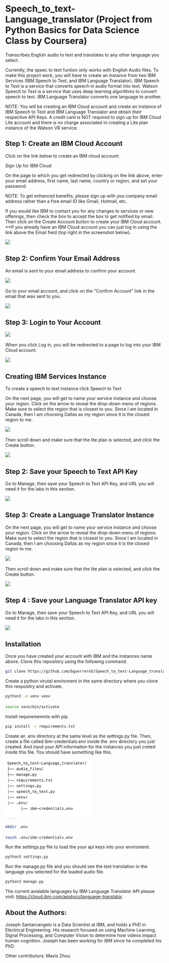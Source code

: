 # Speech_to_text-Language_translator (Project from Python Basics for Data Science Class by Coursera)

Transcribes English audio to text and translates to any other language you select.

Currently, the speec to text funtion only works with English Audio files. To make this project work, you will have to create an instance from two IBM Services (IBM Speech to Text, and IBM Language Translator).
IBM Speech to Text is a service that converts speech in audio format into text. Watson Speech to Text is a service that uses deep learning algorithms to convert speech to text. IBM Language Translator converts one language to another.

NOTE: You will be creating an IBM Cloud account and create an instance of IBM Speech to Text and IBM Language Translator and obtain their respective API Keys. A credit card is NOT required to sign up for IBM Cloud Lite account and there is no charge associated in creating a Lite plan instance of the Watson VR service.

## Step 1: Create an IBM Cloud Account

Click on the link below to create an IBM cloud account:

Sign Up for IBM Cloud

On the page to which you get redirected by clicking on the link above, enter your email address, first name, last name, country or region, and set your password.

NOTE: To get enhanced benefits, please sign up with you company email address rather than a free email ID like Gmail, Hotmail, etc.

If you would like IBM to contact you for any changes to services or new offerings, then check the box to accept the box to get notified by email. Then click on the Create Account button to create your IBM Cloud account. **If you already have an IBM Cloud account you can just log in using the link above the Email field (top right in the screenshot below).

<img src="https://ibm-skills-network.gitlab.io/IBM_cloud_docs/SpeechToText/Sign_Up.png" width="50%">

## Step 2: Confirm Your Email Address

An email is sent to your email address to confirm your account.

<img src="https://ibm-skills-network.gitlab.io/IBM_cloud_docs/SpeechToText/Email_Confirmation.png" width="50%">

Go to your email account, and click on the "Confirm Account" link in the email that was sent to you.

<img src="https://ibm-skills-network.gitlab.io/IBM_cloud_docs/SpeechToText/Confirm_Email_Account.png" width="50%">

## Step 3: Login to Your Account

<img src="https://ibm-skills-network.gitlab.io/IBM_cloud_docs/SpeechToText/Log_into_account.png" width="50%">

When you click Log in, you will be redirected to a page to log into your IBM Cloud account.

<img src="https://ibm-skills-network.gitlab.io/IBM_cloud_docs/SpeechToText/loginto_account.png" width="50%">


## Creating IBM Services Instance 

To create a speech to text instance click Speech to Text

On the next page, you will get to name your service instance and choose your region. Click on the arrow to reveal the drop-down menu of regions. Make sure to select the region that is closest to you. Since I am located in Canada, then I am choosing Dallas as my region since it is the closest region to me.

<img src="https://ibm-skills-network.gitlab.io/IBM_cloud_docs/SpeechToText/Naming_Speech_to_Text_Service.png" width="50%">

Then scroll down and make sure that the lite plan is selected, and click the Create button.

<img src="https://ibm-skills-network.gitlab.io/IBM_cloud_docs/SpeechToText/Create_Speech_to_Text.png" width="50%">

## Step 2: Save your Speech to Text API Key

Go to Manage, then save your Speech to Text API Key, and URL you will need it for the labs in this section.

<img src="https://ibm-skills-network.gitlab.io/IBM_cloud_docs/SpeechToText/Speech_to_Text_API.png" width="50%">

## Step 3: Create a Language Translator Instance

On the next page, you will get to name your service instance and choose your region. Click on the arrow to reveal the drop-down menu of regions. Make sure to select the region that is closest to you. Since I am located in Canada, then I am choosing Dallas as my region since it is the closest region to me.

<img src="https://ibm-skills-network.gitlab.io/IBM_cloud_docs/SpeechToText/Naming_Language_Translator.png" width="50%">


Then scroll down and make sure that the lite plan is selected, and click the Create button.

<img src="https://ibm-skills-network.gitlab.io/IBM_cloud_docs/SpeechToText/Create_Translation.png" width="50%">


## Step 4 : Save your Language Translator API key

Go to Manage, then save your Speech to Text API Key, and URL you will need it for the labs in this section.

<img src="https://ibm-skills-network.gitlab.io/IBM_cloud_docs/SpeechToText/Translation_API.png" width="50%">



## Installation 

Once you have created your account with IBM and the instances name above. Clone this repository using the following command.

```bash
git clone https://github.com/bguerrero5/Speech_to_text-Language_translator.git
```

Create a python virutal enviroment in the same directory where you clone this respositry and activate.

```bash
python3 -m venv venv

source vevn/bin/activate
```
Install requirememnts with pip.

```bash
pip install -r requirements.txt
```
Create an .env directory at the same level as the settings.py file. Then, create a file called ibm-credentials.env
inside the .env directory you just created. And input your API informaiton for the instances you just creted inside this file. You should have something like this.

<img src="images/terminal.png" >

```bash
mkdir .env

touch .env/ibm-credentials.env
```

Run the settings.py file to load the your api keys into your enviroment.

```bash
python3 settings.py
```
Run the manage.py file and you should see the text translation in the language you selected for the loaded audio file.

```bash
python3 manage.py
```

The current avialable languages by IBM Language Translator API please visit: https://cloud.ibm.com/apidocs/language-translator


## About the Authors:
Joseph Santarcangelo is a Data Scientist at IBM, and holds a PhD in Electrical Engineering. His research focused on using Machine Learning, Signal Processing, and Computer Vision to determine how videos impact human cognition. Joseph has been working for IBM since he completed his PhD.

Other contributors: Mavis Zhou
